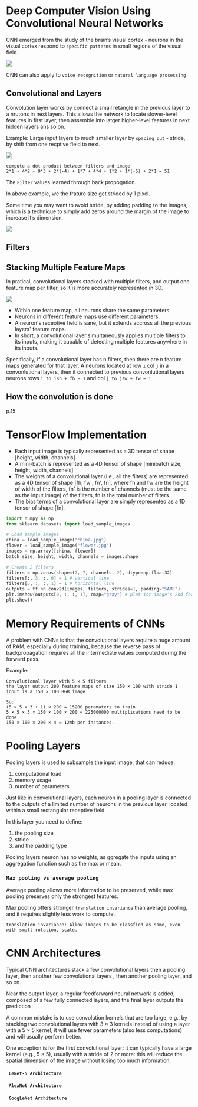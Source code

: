 # Deep Computer Vision Using Convolutional Neural Networks
CNN emerged from the study of the brain’s visual cortex - neurons in the visual cortex respond to `specific patterns` in small regions of the visual field.

![](Assets/VisualField.jpg)

CNN can also apply to `voice recognition` or `natural language processing`
## Convolutional and Layers
Convolution layer works by connect a small retangle in the previous layer to a nrutons in next layers. This allows the network to locate slower-level features in first layer, then assemble into latger higher-level features in next hidden layers ans so on.

Example: Large input layers to much smaller layer by `spacing out` - stride, by shift from one recptive field to next.

![](Assets/cnnExample.png)

    compute a dot product between filters and image
    2*1 + 4*2 + 9*3 + 2*(-4) + 1*7 + 4*4 + 1*2 + 1*(-5) + 2*1 = 51

The `Filter` values learned through back propogation.

In above example, we the frature size get strided by 1 pixel. 

Some time you may want to avoid stride, by adding padding to the images, which is a technique to simply add zeros around the margin of the image to increase it’s dimension.

![](Assets/cnnExamplePadding.png)
## Filters

## Stacking Multiple Feature Maps
In pratical, convolutional layers stacked with multiple filters, and output one feature map per filter, so it is
more accurately represented in 3D.

![](Assets/StackCNN.jpg)

* Within one feature map, all neurons share the same parameters.
* Neurons in different feature maps use different parameters.
* A neuron's receotive field is sane, but it extends accross all the previous layers' feature maps.
* In short, a convolutional layer simultaneously applies multiple filters to its inputs, making it capable of detecting multiple features anywhere in its inputs.

Specifically, if a convolutional layer has n filters, then there are n feature maps generated for that layer. A neurons located at row `i` col `j` in a convonlutional layers, then it connected to previous convonlutional layers neurons rows `i to ish + fh − 1` and col `j to jsw + fw − 1`

## How the convolution is done
p.15

# TensorFlow Implementation
* Each input image is typically represented as a 3D tensor of shape [height, width, channels]
* A mini-batch is represented as a 4D tensor of shape [minibatch size, height, width, channels]
* The weights of a convolutional layer (i.e., all the filters) are represented as a 4D tensor of shape [fh, fw , fn', fn], where fh and fw are the height of width of the filters, fn' is the number of channels (must be the same as the input image) of the filters, fn is the total number of filters.
* The bias terms of a convolutional layer are simply represented as a 1D tensor of shape [fn].

```Python
import numpy as np
from sklearn.datasets import load_sample_images

# Load sample images
china = load_sample_image("china.jpg")
flower = load_sample_image("flower.jpg")
images = np.array([china, flower])
batch_size, height, width, channels = images.shape

# Create 2 filters
filters = np.zeros(shape=(7, 7, channels, 2), dtype=np.float32)
filters[:, 3, :, 0] = 1 # vertical line
filters[3, :, :, 1] = 1 # horizontal line
outputs = tf.nn.conv2d(images, filters, strides=1, padding="SAME")
plt.imshow(outputs[0, :, :, 1], cmap="gray") # plot 1st image’s 2nd feature map
plt.show()
```

# Memory Requirements of CNNs
A problem with CNNs is that the convolutional layers require a huge amount of RAM, especially during training, because the reverse pass of backpropagation requires all the intermediate values computed during the forward pass.

Example:
```
Convolutional layer with 5 × 5 filters
the layer output 200 feature maps of size 150 × 100 with stride 1
input is a 150 × 100 RGB image

So:
(5 × 5 × 3 + 1) × 200 = 15200 paramaters to train
5 × 5 × 3 × 150 × 100 × 200 = 225000000 multiplications need to be done
150 × 100 × 200 × 4 = 12mb per instances. 
```

# Pooling Layers
Pooling layers is used to subsample the input image, that can reduce:
1. computational load
2. memory usage
3. number of parameters

Just like in convolutional layers, each neuron in a pooling layer is connected to the outputs of a limited number of neurons in the previous layer, located within a small rectangular receptive field.

In this layer you need to define:
1. the pooling size
2. stride
3. and the padding type

Pooling layers neuron has no weights, as ggregate the inputs using an aggregation function such as the max or mean.

### `Max pooling vs average pooling`
Average pooling allows more information to be preserved, while max pooling preserves only the strongest features.

Max pooling offers stronger `translation invariance` than average pooling, and it requires slightly less work to compute.

    translation invariance: Allow images to be classfied as same, even with small rotation, scale.

# CNN Architectures
Typical CNN architectures stack a few convolutional layers then a pooling layer, then another few convolutional layers , then
another pooling layer, and so on.

Near the output layer, a regular feedforward neural network is added, composed of a few fully connected layers, and the final layer outputs the prediction

A common mistake is to use convolution kernels that are too large, e.g., by stacking two convolutional layers with 3 × 3 kernels instead of using a layer with a 5 × 5 kernel, it will use fewer parameters (also less computations) and will usually perform better.

One exception is for the first convolutional layer: it can typically have a large kernel (e.g., 5 × 5), usually with a stride of 2 or more: this will reduce the spatial dimension of the image without losing too much information.

#### ` LeNet-5 Architecture`
#### ` AlexNet Architecture`

#### ` GoogLeNet Architecture`